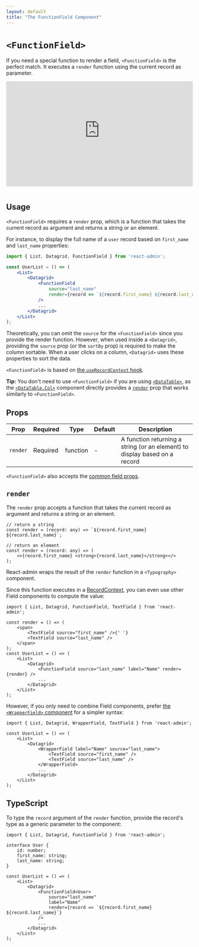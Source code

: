 ```yaml
---
layout: default
title: "The FunctionField Component"
---
```


# `<FunctionField>`

If you need a special function to render a field, `<FunctionField>` is the perfect match. It executes a `render` function using the current record as parameter.

<iframe src="https://www.youtube-nocookie.com/embed/gcgefw79QdM" title="YouTube video player" frameborder="0" allow="accelerometer; autoplay; clipboard-write; encrypted-media; gyroscope; picture-in-picture; web-share" allowfullscreen style="aspect-ratio: 16 / 9;width:100%;margin-bottom:1em;"></iframe>

## Usage

`<FunctionField>` requires a `render` prop, which is a function that takes the current record as argument and returns a string or an element.

For instance, to display the full name of a `user` record based on `first_name` and `last_name` properties:

```jsx
import { List, Datagrid, FunctionField } from 'react-admin';

const UserList = () => (
    <List>
        <Datagrid>
            <FunctionField
                source="last_name"
                render={record => `${record.first_name} ${record.last_name}`}
            />
            ...
        </Datagrid>
    </List>
);
```

Theoretically, you can omit the `source` for the `<FunctionField>` since you provide the render function. However, when used inside a `<Datagrid>`, providing the `source` prop (or the `sortBy` prop) is required to make the column sortable. When a user clicks on a column, `<Datagrid>` uses these properties to sort the data.

`<FunctionField>` is based on [the `useRecordContext` hook](./useRecordContext.md).

**Tip:** You don't need to use `<FunctionField>` if you are using [`<DataTable>`](./DataTable.md), as the [`<DataTable.Col>`](./DataTable.md#datatablecol) component directly provides a [`render`](./DataTable.md#render) prop that works similarly to `<FunctionField>`.

## Props

| Prop     | Required | Type     | Default | Description                                                                |
| -------- | -------- | -------- | ------- | -------------------------------------------------------------------------- |
| `render` | Required | function | -       | A function returning a string (or an element) to display based on a record |

`<FunctionField>` also accepts the [common field props](./Fields.md#common-field-props).

## `render`

The `render` prop accepts a function that takes the current record as argument and returns a string or an element.

```tsx
// return a string
const render = (record: any) => `${record.first_name} ${record.last_name}`;

// return an element
const render = (record: any) => (
    <>{record.first_name} <strong>{record.last_name}</strong></>
);
```

React-admin wraps the result of the `render` function in a `<Typography>` component.

Since this function executes in a [RecordContext](./useRecordContext.md), you can even use other Field components to compute the value:

```tsx
import { List, Datagrid, FunctionField, TextField } from 'react-admin';

const render = () => (
    <span>
        <TextField source="first_name" />{' '}
        <TextField source="last_name" />
    </span>
);
const UserList = () => (
    <List>
        <Datagrid>
            <FunctionField source="last_name" label="Name" render={render} />
            ...
        </Datagrid>
    </List>
);
```

However, if you only need to combine Field components, prefer [the `<WrapperField>` component](./WrapperField.md) for a simpler syntax:

```tsx
import { List, Datagrid, WrapperField, TextField } from 'react-admin';

const UserList = () => (
    <List>
        <Datagrid>
            <WrapperField label="Name" source="last_name">
                <TextField source="first_name" />
                <TextField source="last_name" />
            </WrapperField>
            ...
        </Datagrid>
    </List>
);
```

## TypeScript

To type the `record` argument of the `render` function, provide the record's type as a generic parameter to the component:

```tsx
import { List, Datagrid, FunctionField } from 'react-admin';

interface User {
    id: number;
    first_name: string;
    last_name: string;
}

const UserList = () => (
    <List>
        <Datagrid>
            <FunctionField<User>
                source="last_name"
                label="Name"
                render={record => `${record.first_name} ${record.last_name}`}
            />
            ...
        </Datagrid>
    </List>
);
```